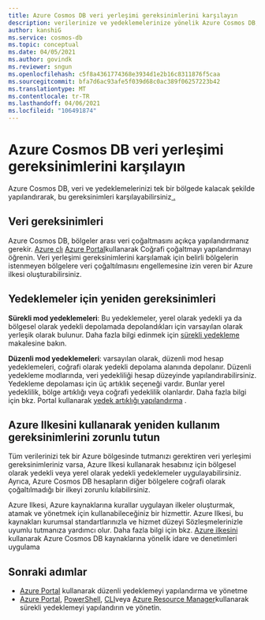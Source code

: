 ```yaml
---
title: Azure Cosmos DB veri yerleşimi gereksinimlerini karşılayın
description: verilerinize ve yedeklemelerinize yönelik Azure Cosmos DB, tek bir bölgede kalacak şekilde veri fazlalığını nasıl karşılacağınızı öğrenin.
author: kanshiG
ms.service: cosmos-db
ms.topic: conceptual
ms.date: 04/05/2021
ms.author: govindk
ms.reviewer: sngun
ms.openlocfilehash: c5f8a4361774368e3934d1e2b16c8311876f5caa
ms.sourcegitcommit: bfa7d6ac93afe5f039d68c0ac389f06257223b42
ms.translationtype: MT
ms.contentlocale: tr-TR
ms.lasthandoff: 04/06/2021
ms.locfileid: "106491874"
---
```

# <a name="how-to-meet-data-residency-requirements-in-azure-cosmos-db"></a>Azure Cosmos DB veri yerleşimi gereksinimlerini karşılayın

Azure Cosmos DB, veri ve yedeklemelerinizi tek bir bölgede kalacak şekilde yapılandırarak, bu gereksinimleri karşılayabilirsiniz[ .](https://azure.microsoft.com/en-us/global-infrastructure/data-residency/)

## <a name="residency-requirements-for-data"></a>Veri gereksinimleri

Azure Cosmos DB, bölgeler arası veri çoğaltmasını açıkça yapılandırmanız gerekir. [Azure clı](scripts/cli/common/regions.md) [Azure Portal](how-to-manage-database-account.md#addremove-regions-from-your-database-account)kullanarak Coğrafi çoğaltmayı yapılandırmayı öğrenin. Veri yerleşimi gereksinimlerini karşılamak için belirli bölgelerin istenmeyen bölgelere veri çoğaltılmasını engellemesine izin veren bir Azure ilkesi oluşturabilirsiniz.

## <a name="residency-requirements-for-backups"></a>Yedeklemeler için yeniden gereksinimleri

**Sürekli mod yedeklemeleri**: Bu yedeklemeler, yerel olarak yedekli ya da bölgesel olarak yedekli depolamada depolandıkları için varsayılan olarak yerleşik olarak bulunur. Daha fazla bilgi edinmek için [sürekli yedekleme](continuous-backup-restore-portal.md) makalesine bakın.

**Düzenli mod yedeklemeleri**: varsayılan olarak, düzenli mod hesap yedeklemeleri, coğrafi olarak yedekli depolama alanında depolanır. Düzenli yedekleme modlarında, veri yedekliliği hesap düzeyinde yapılandırabilirsiniz. Yedekleme depolaması için üç artıklık seçeneği vardır. Bunlar yerel yedeklilik, bölge artıklığı veya coğrafi yedeklilik olanlardır. Daha fazla bilgi için bkz. Portal kullanarak [yedek artıklığı yapılandırma](configure-periodic-backup-restore.md#configure-backup-interval-retention) .

## <a name="use-azure-policy-to-enforce-the-residency-requirements"></a>Azure Ilkesini kullanarak yeniden kullanım gereksinimlerini zorunlu tutun

Tüm verilerinizi tek bir Azure bölgesinde tutmanızı gerektiren veri yerleşimi gereksinimleriniz varsa, Azure Ilkesi kullanarak hesabınız için bölgesel olarak yedekli veya yerel olarak yedekli yedeklemeler uygulayabilirsiniz.  Ayrıca, Azure Cosmos DB hesapların diğer bölgelere coğrafi olarak çoğaltılmadığı bir ilkeyi zorunlu kılabilirsiniz.

Azure Ilkesi, Azure kaynaklarına kurallar uygulayan ilkeler oluşturmak, atamak ve yönetmek için kullanabileceğiniz bir hizmettir. Azure Ilkesi, bu kaynakları kurumsal standartlarınızla ve hizmet düzeyi Sözleşmelerinizle uyumlu tutmanıza yardımcı olur. Daha fazla bilgi için bkz. [Azure ilkesini](policy.md) kullanarak Azure Cosmos DB kaynaklarına yönelik idare ve denetimleri uygulama

## <a name="next-steps"></a>Sonraki adımlar

* [Azure Portal](configure-periodic-backup-restore.md) kullanarak düzenli yedeklemeyi yapılandırma ve yönetme
* [Azure Portal](continuous-backup-restore-portal.md), [PowerShell](continuous-backup-restore-powershell.md), [CLI](continuous-backup-restore-command-line.md)veya [Azure Resource Manager](continuous-backup-restore-template.md)kullanarak sürekli yedeklemeyi yapılandırın ve yönetin.

